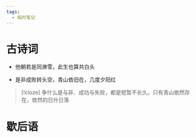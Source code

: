 ```yaml
---
tags:
  - 临时笔记
---
```

# 古诗词
- 他朝若是同淋雪，此生也算共白头

- 是非成败转头空，青山依旧在，几度夕阳红
>[!cloze]
>争什么是与非、成功与失败，都是短暂不长久。只有青山依然存在，依然的日升日落






# 歇后语